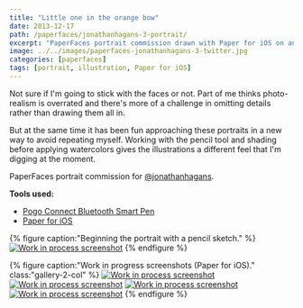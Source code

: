```yaml
---
title: "Little one in the orange bow"
date: 2013-12-17
path: /paperfaces/jonathanhagans-3-portrait/
excerpt: "PaperFaces portrait commission drawn with Paper for iOS on an iPad."
image: ../../images/paperfaces-jonathanhagans-3-twitter.jpg
categories: [paperfaces]
tags: [portrait, illustration, Paper for iOS]
---
```


Not sure if I'm going to stick with the faces or not. Part of me thinks photo-realism is overrated and there's more of a challenge in omitting details rather than drawing them all in.

But at the same time it has been fun approaching these portraits in a new way to avoid repeating myself. Working with the pencil tool and shading before applying watercolors gives the illustrations a different feel that I'm digging at the moment.

PaperFaces portrait commission for [@jonathanhagans](https://twitter.com/jonathanhagans).

**Tools used:**

- [Pogo Connect Bluetooth Smart Pen](https://www.amazon.com/gp/product/B009K448L4/ref=as_li_ss_tl?ie=UTF8&camp=1789&creative=390957&creativeASIN=B009K448L4&linkCode=as2&tag=mademist-20)
- [Paper for iOS](https://paper.bywetransfer.com/)

{% figure caption:"Beginning the portrait with a pencil sketch." %}
[![Work in process screenshot](../../images/paperfaces-jonathanhagans-3-process-1-750.jpg)](../../images/paperfaces-jonathanhagans-3-process-1-lg.jpg)
{% endfigure %}

{% figure caption:"Work in progress screenshots (Paper for iOS)." class:"gallery-2-col" %}
[![Work in process screenshot](../../images/paperfaces-jonathanhagans-3-process-2-600.jpg)](../../images/paperfaces-jonathanhagans-3-process-2-lg.jpg)
[![Work in process screenshot](../../images/paperfaces-jonathanhagans-3-process-3-600.jpg)](../../images/paperfaces-jonathanhagans-3-process-3-lg.jpg)
[![Work in process screenshot](../../images/paperfaces-jonathanhagans-3-process-4-600.jpg)](../../images/paperfaces-jonathanhagans-3-process-4-lg.jpg)
[![Work in process screenshot](../../images/paperfaces-jonathanhagans-3-process-5-600.jpg)](../../images/paperfaces-jonathanhagans-3-process-5-lg.jpg)
{% endfigure %}
